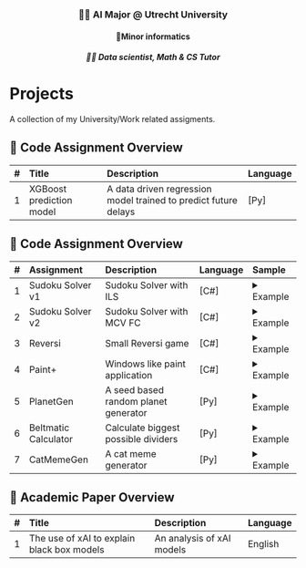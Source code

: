 <h3 align="center">👨‍🎓 AI Major @ Utrecht University</h3>
<h4 align="center">📘Minor informatics</h4>
<h5 align="center">👨‍🏫 Data scientist, Math & CS Tutor</h5>

# Projects

A collection of my University/Work related assigments.

## 💼 Code Assignment Overview

| #  | Title                                      | Description                 | Language |
| :--- | :----------------------------------------- | :-------------------------- | :------- |
| 1  | XGBoost prediction model | A data driven regression model trained to predict future delays   | [Py]  |

## 📂 Code Assignment Overview

| #  | Assignment         | Description                             | Language | Sample                                                                                                                            |
| :--- | :----------------- | :-------------------------------------- | :------- | :----------------------------------------------------------------------------------------------------------------------------------- |
| 1  | Sudoku Solver v1   | Sudoku Solver with ILS                  | [C#]     | <details><summary>Example</summary><br><img src="https://github.com/1Sfb1/assets/blob/main/kat_meme_1749299055.png" width="400"></details>                         |
| 2  | Sudoku Solver v2   | Sudoku Solver with MCV FC               | [C#]     | <details><summary>Example</summary><br><img src="https://github.com/1Sfb1/assets/blob/main/SudokuSample_2.png" width="400"></details>                         |
| 3  | Reversi            | Small Reversi game                      | [C#]     | <details><summary>Example</summary><br><img src="https://github.com/1Sfb1/assets/blob/main/kat_meme_1749299055.png" width="400"></details>                           |
| 4  | Paint+             | Windows like paint application          | [C#]     | <details><summary>Example</summary><br><img src="https://github.com/1Sfb1/assets/blob/main/kat_meme_1749299055.png" width="400"></details>                             |
| 5  | PlanetGen          | A seed based random planet generator    | [Py]     | <details><summary>Example</summary><br><img src="https://github.com/1Sfb1/assets/blob/main/planeet_996.png" width="400"></details>                       |
| 6  | Beltmatic Calculator | Calculate biggest possible dividers       | [Py]     | <details><summary>Example</summary><br><img src="https://github.com/1Sfb1/assets/blob/main/Beltmatic_Sample.png" width="400"></details> 
| 7  | CatMemeGen          | A cat meme generator    | [Py]     | <details><summary>Example</summary><br><img src="https://github.com/1Sfb1/assets/blob/main/kat_meme_1749297790.png" width="400"></details>                       ||

## 📝 Academic Paper Overview

| #  | Title                                      | Description                 | Language |
| :--- | :----------------------------------------- | :-------------------------- | :------- |
| 1  | The use of xAI to explain black box models | An analysis of xAI models   | English  |
